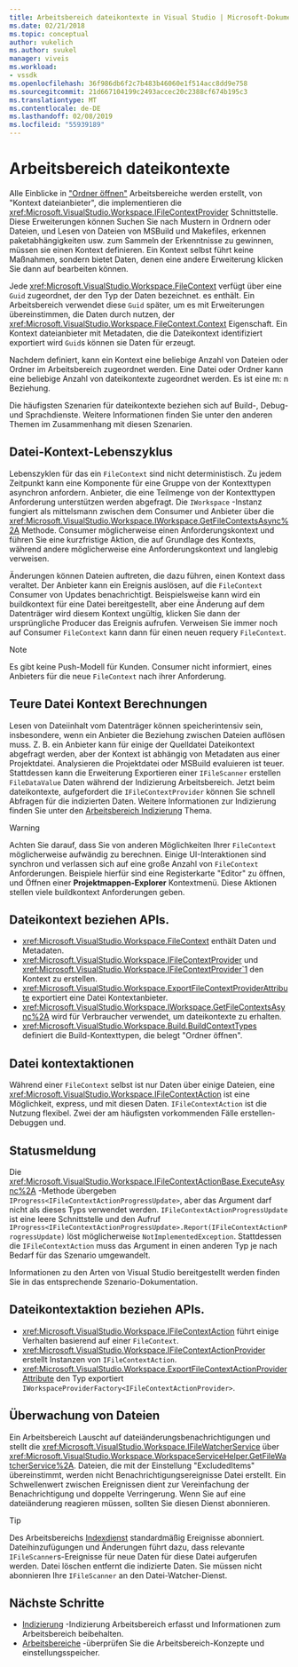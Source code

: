 ```yaml
---
title: Arbeitsbereich dateikontexte in Visual Studio | Microsoft-Dokumentation
ms.date: 02/21/2018
ms.topic: conceptual
author: vukelich
ms.author: svukel
manager: viveis
ms.workload:
- vssdk
ms.openlocfilehash: 36f986db6f2c7b483b46060e1f514acc8dd9e758
ms.sourcegitcommit: 21d667104199c2493accec20c2388cf674b195c3
ms.translationtype: MT
ms.contentlocale: de-DE
ms.lasthandoff: 02/08/2019
ms.locfileid: "55939189"
---
```

# <a name="workspace-file-contexts"></a>Arbeitsbereich dateikontexte

Alle Einblicke in ["Ordner öffnen"](../ide/develop-code-in-visual-studio-without-projects-or-solutions.md) Arbeitsbereiche werden erstellt, von "Kontext dateianbieter", die implementieren die <xref:Microsoft.VisualStudio.Workspace.IFileContextProvider> Schnittstelle. Diese Erweiterungen können Suchen Sie nach Mustern in Ordnern oder Dateien, und Lesen von Dateien von MSBuild und Makefiles, erkennen paketabhängigkeiten usw. zum Sammeln der Erkenntnisse zu gewinnen, müssen sie einen Kontext definieren. Ein Kontext selbst führt keine Maßnahmen, sondern bietet Daten, denen eine andere Erweiterung klicken Sie dann auf bearbeiten können.

Jede <xref:Microsoft.VisualStudio.Workspace.FileContext> verfügt über eine `Guid` zugeordnet, der den Typ der Daten bezeichnet. es enthält. Ein Arbeitsbereich verwendet diese `Guid` später, um es mit Erweiterungen übereinstimmen, die Daten durch nutzen, der <xref:Microsoft.VisualStudio.Workspace.FileContext.Context> Eigenschaft. Ein Kontext dateianbieter mit Metadaten, die die Dateikontext identifiziert exportiert wird `Guid`s können sie Daten für erzeugt.

Nachdem definiert, kann ein Kontext eine beliebige Anzahl von Dateien oder Ordner im Arbeitsbereich zugeordnet werden. Eine Datei oder Ordner kann eine beliebige Anzahl von dateikontexte zugeordnet werden. Es ist eine m: n Beziehung.

Die häufigsten Szenarien für dateikontexte beziehen sich auf Build-, Debug- und Sprachdienste. Weitere Informationen finden Sie unter den anderen Themen im Zusammenhang mit diesen Szenarien.

## <a name="file-context-lifecycle"></a>Datei-Kontext-Lebenszyklus

Lebenszyklen für das ein `FileContext` sind nicht deterministisch. Zu jedem Zeitpunkt kann eine Komponente für eine Gruppe von der Kontexttypen asynchron anfordern. Anbieter, die eine Teilmenge von der Kontexttypen Anforderung unterstützen werden abgefragt. Die `IWorkspace` -Instanz fungiert als mittelsmann zwischen dem Consumer und Anbieter über die <xref:Microsoft.VisualStudio.Workspace.IWorkspace.GetFileContextsAsync%2A> Methode. Consumer möglicherweise einen Anforderungskontext und führen Sie eine kurzfristige Aktion, die auf Grundlage des Kontexts, während andere möglicherweise eine Anforderungskontext und langlebig verweisen.

Änderungen können Dateien auftreten, die dazu führen, einen Kontext dass veraltet. Der Anbieter kann ein Ereignis auslösen, auf die `FileContext` Consumer von Updates benachrichtigt. Beispielsweise kann wird ein buildkontext für eine Datei bereitgestellt, aber eine Änderung auf dem Datenträger wird diesem Kontext ungültig, klicken Sie dann der ursprüngliche Producer das Ereignis aufrufen. Verweisen Sie immer noch auf Consumer `FileContext` kann dann für einen neuen requery `FileContext`.

>[!NOTE]
>Es gibt keine Push-Modell für Kunden. Consumer nicht informiert, eines Anbieters für die neue `FileContext` nach ihrer Anforderung.

## <a name="expensive-file-context-computations"></a>Teure Datei Kontext Berechnungen

Lesen von Dateiinhalt vom Datenträger können speicherintensiv sein, insbesondere, wenn ein Anbieter die Beziehung zwischen Dateien auflösen muss. Z. B. ein Anbieter kann für einige der Quelldatei Dateikontext abgefragt werden, aber der Kontext ist abhängig von Metadaten aus einer Projektdatei. Analysieren die Projektdatei oder MSBuild evaluieren ist teuer. Stattdessen kann die Erweiterung Exportieren einer `IFileScanner` erstellen `FileDataValue` Daten während der Indizierung Arbeitsbereich. Jetzt beim dateikontexte, aufgefordert die `IFileContextProvider` können Sie schnell Abfragen für die indizierten Daten. Weitere Informationen zur Indizierung finden Sie unter den [Arbeitsbereich Indizierung](workspace-indexing.md) Thema.

>[!WARNING]
>Achten Sie darauf, dass Sie von anderen Möglichkeiten Ihrer `FileContext` möglicherweise aufwändig zu berechnen. Einige UI-Interaktionen sind synchron und verlassen sich auf eine große Anzahl von `FileContext` Anforderungen. Beispiele hierfür sind eine Registerkarte "Editor" zu öffnen, und Öffnen einer **Projektmappen-Explorer** Kontextmenü. Diese Aktionen stellen viele buildkontext Anforderungen geben.

## <a name="file-context-related-apis"></a>Dateikontext beziehen APIs.

- <xref:Microsoft.VisualStudio.Workspace.FileContext> enthält Daten und Metadaten.
- <xref:Microsoft.VisualStudio.Workspace.IFileContextProvider> und <xref:Microsoft.VisualStudio.Workspace.IFileContextProvider`1> den Kontext zu erstellen.
- <xref:Microsoft.VisualStudio.Workspace.ExportFileContextProviderAttribute> exportiert eine Datei Kontextanbieter.
- <xref:Microsoft.VisualStudio.Workspace.IWorkspace.GetFileContextsAsync%2A> wird für Verbraucher verwendet, um dateikontexte zu erhalten.
- <xref:Microsoft.VisualStudio.Workspace.Build.BuildContextTypes> definiert die Build-Kontexttypen, die belegt "Ordner öffnen".

## <a name="file-context-actions"></a>Datei kontextaktionen

Während einer `FileContext` selbst ist nur Daten über einige Dateien, eine <xref:Microsoft.VisualStudio.Workspace.IFileContextAction> ist eine Möglichkeit, express, und mit diesen Daten. `IFileContextAction` ist die Nutzung flexibel. Zwei der am häufigsten vorkommenden Fälle erstellen-Debuggen und.

## <a name="reporting-progress"></a>Statusmeldung

Die <xref:Microsoft.VisualStudio.Workspace.IFileContextActionBase.ExecuteAsync%2A> -Methode übergeben `IProgress<IFileContextActionProgressUpdate>`, aber das Argument darf nicht als dieses Typs verwendet werden. `IFileContextActionProgressUpdate` ist eine leere Schnittstelle und den Aufruf `IProgress<IFileContextActionProgressUpdate>.Report(IFileContextActionProgressUpdate)` löst möglicherweise `NotImplementedException`. Stattdessen die `IFileContextAction` muss das Argument in einen anderen Typ je nach Bedarf für das Szenario umgewandelt.

Informationen zu den Arten von Visual Studio bereitgestellt werden finden Sie in das entsprechende Szenario-Dokumentation.

## <a name="file-context-action-related-apis"></a>Dateikontextaktion beziehen APIs.

- <xref:Microsoft.VisualStudio.Workspace.IFileContextAction> führt einige Verhalten basierend auf einer `FileContext`.
- <xref:Microsoft.VisualStudio.Workspace.IFileContextActionProvider> erstellt Instanzen von `IFileContextAction`.
- <xref:Microsoft.VisualStudio.Workspace.ExportFileContextActionProviderAttribute> den Typ exportiert `IWorkspaceProviderFactory<IFileContextActionProvider>`.

## <a name="file-watching"></a>Überwachung von Dateien

Ein Arbeitsbereich Lauscht auf dateiänderungsbenachrichtigungen und stellt die <xref:Microsoft.VisualStudio.Workspace.IFileWatcherService> über <xref:Microsoft.VisualStudio.Workspace.WorkspaceServiceHelper.GetFileWatcherService%2A>. Dateien, die mit der Einstellung "ExcludedItems" übereinstimmt, werden nicht Benachrichtigungsereignisse Datei erstellt. Ein Schwellenwert zwischen Ereignissen dient zur Vereinfachung der Benachrichtigung und doppelte Verringerung. Wenn Sie auf eine dateiänderung reagieren müssen, sollten Sie diesen Dienst abonnieren.

>[!TIP]
>Des Arbeitsbereichs [Indexdienst](workspace-indexing.md) standardmäßig Ereignisse abonniert. Dateihinzufügungen und Änderungen führt dazu, dass relevante `IFileScanner`s-Ereignisse für neue Daten für diese Datei aufgerufen werden. Datei löschen entfernt die indizierte Daten. Sie müssen nicht abonnieren Ihre `IFileScanner` an den Datei-Watcher-Dienst.

## <a name="next-steps"></a>Nächste Schritte

* [Indizierung](workspace-indexing.md) -Indizierung Arbeitsbereich erfasst und Informationen zum Arbeitsbereich beibehalten.
* [Arbeitsbereiche](workspaces.md) -überprüfen Sie die Arbeitsbereich-Konzepte und einstellungsspeicher.
